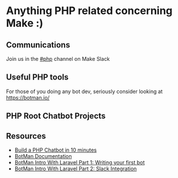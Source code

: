 # Anything PHP related concerning Make :)
## Communications
Join us in the [#php](https://offerzen-make.slack.com/messages/C9TPU04PJ/convo/C9PRB2KB3-1521631182.000220/) channel on Make Slack
## Useful PHP tools
For those of you doing any bot dev, seriously consider looking at https://botman.io/
## PHP Root Chatbot Projects
## Resources
- [Build a PHP Chatbot in 10 minutes](https://christoph-rumpel.com/2016/08/build-a-php-chatbot-in-10-minutes/)
- [BotMan Documentation](https://botman.io/2.0/)
- [BotMan Intro With Laravel Part 1: Writing your first bot](http://www.liamnorman.com/laravel/botman-intro.html)
- [BotMan Intro With Laravel Part 2: Slack Integration](http://www.liamnorman.com/laravel/botman-slack.html)